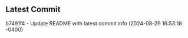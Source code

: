 
## Latest Commit
b7491f4 - Update README with latest commit info (2024-08-29 16:53:18 -0400) <Yunxi-Zhou>
